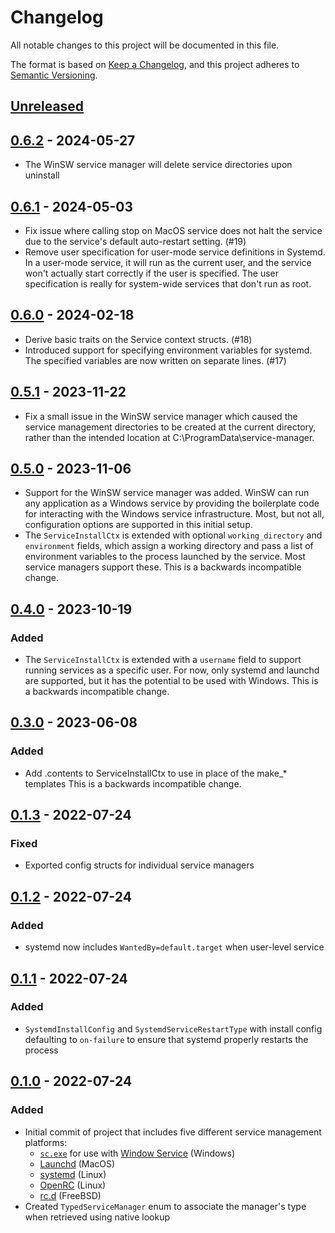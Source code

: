 # Changelog

All notable changes to this project will be documented in this file.

The format is based on [Keep a Changelog](https://keepachangelog.com/en/1.0.0/),
and this project adheres to [Semantic Versioning](https://semver.org/spec/v2.0.0.html).

## [Unreleased]

## [0.6.2] - 2024-05-27

- The WinSW service manager will delete service directories upon uninstall

## [0.6.1] - 2024-05-03

- Fix issue where calling stop on MacOS service does not halt the service due to the service's default auto-restart setting. (#19)
- Remove user specification for user-mode service definitions in Systemd. In a user-mode service, it will run as the current user, and the service won't actually start correctly if the user is specified. The user specification is really for system-wide services that don't run as root.

## [0.6.0] - 2024-02-18

- Derive basic traits on the Service context structs. (#18)
- Introduced support for specifying environment variables for systemd. The specified variables are now written on separate lines. (#17)

## [0.5.1] - 2023-11-22

- Fix a small issue in the WinSW service manager which caused the service
  management directories to be created at the current directory, rather than
  the intended location at C:\ProgramData\service-manager.

## [0.5.0] - 2023-11-06

- Support for the WinSW service manager was added. WinSW can run any
  application as a Windows service by providing the boilerplate code for
  interacting with the Windows service infrastructure. Most, but not all,
  configuration options are supported in this initial setup.
- The `ServiceInstallCtx` is extended with optional `working_directory` and
  `environment` fields, which assign a working directory and pass a list of
  environment variables to the process launched by the service. Most service
  managers support these. This is a backwards incompatible change.

## [0.4.0] - 2023-10-19

### Added

- The `ServiceInstallCtx` is extended with a `username` field to support
  running services as a specific user. For now, only systemd and launchd are
  supported, but it has the potential to be used with Windows. This is a
  backwards incompatible change.

## [0.3.0] - 2023-06-08

### Added

- Add .contents to ServiceInstallCtx to use in place of the make_* templates
  This is a backwards incompatible change.

## [0.1.3] - 2022-07-24

### Fixed

- Exported config structs for individual service managers

## [0.1.2] - 2022-07-24

### Added

- systemd now includes `WantedBy=default.target` when user-level service

## [0.1.1] - 2022-07-24

### Added

- `SystemdInstallConfig` and `SystemdServiceRestartType` with install
  config defaulting to `on-failure` to ensure that systemd properly restarts
  the process

## [0.1.0] - 2022-07-24

### Added

- Initial commit of project that includes five different service management
  platforms:
    - [`sc.exe`](https://docs.microsoft.com/en-us/previous-versions/windows/it-pro/windows-server-2012-r2-and-2012/cc754599(v=ws.11)) for use with [Window Service](https://en.wikipedia.org/wiki/Windows_service) (Windows)
    - [Launchd](https://en.wikipedia.org/wiki/Launchd) (MacOS)
    - [systemd](https://en.wikipedia.org/wiki/Systemd) (Linux)
    - [OpenRC](https://en.wikipedia.org/wiki/OpenRC) (Linux)
    - [rc.d](https://en.wikipedia.org/wiki/Init#Research_Unix-style/BSD-style) (FreeBSD)
- Created `TypedServiceManager` enum to associate the manager's type when
  retrieved using native lookup

[Unreleased]: https://github.com/chipsenkbeil/distant/compare/v0.6.2...HEAD
[0.6.2]: https://github.com/chipsenkbeil/service-manager-rs/releases/tag/v0.6.2
[0.6.1]: https://github.com/chipsenkbeil/service-manager-rs/releases/tag/v0.6.1
[0.6.0]: https://github.com/chipsenkbeil/service-manager-rs/releases/tag/v0.6.0
[0.5.1]: https://github.com/chipsenkbeil/service-manager-rs/releases/tag/v0.5.1
[0.5.0]: https://github.com/chipsenkbeil/service-manager-rs/releases/tag/v0.5.0
[0.4.0]: https://github.com/chipsenkbeil/service-manager-rs/releases/tag/v0.4.0
[0.3.0]: https://github.com/chipsenkbeil/service-manager-rs/releases/tag/v0.3.0
[0.1.3]: https://github.com/chipsenkbeil/service-manager-rs/releases/tag/v0.1.3
[0.1.2]: https://github.com/chipsenkbeil/service-manager-rs/releases/tag/v0.1.2
[0.1.1]: https://github.com/chipsenkbeil/service-manager-rs/releases/tag/v0.1.1
[0.1.0]: https://github.com/chipsenkbeil/service-manager-rs/releases/tag/v0.1.0

